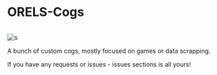 # ORELS-Cogs
![<img src="https://img.shields.io/badge/by%20me%20a-beer-yellow.svg" />](https://paypal.me/orels)

![s](http://c2545.eu01.webzillafiles.com/share/tumblr_nz4tntuF1A1ta7pubo1_500.gif)

A bunch of custom cogs, mostly focused on games or data scrapping.

If you have any requests or issues - issues sections is all yours!
